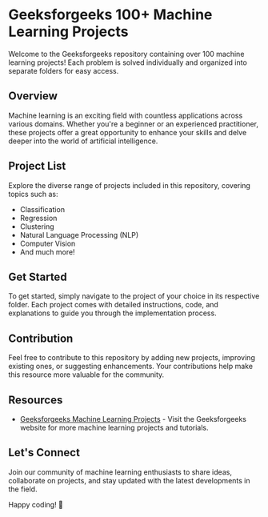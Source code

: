 # Geeksforgeeks 100+ Machine Learning Projects

Welcome to the Geeksforgeeks repository containing over 100 machine learning projects! Each problem is solved individually and organized into separate folders for easy access.

## Overview
Machine learning is an exciting field with countless applications across various domains. Whether you're a beginner or an experienced practitioner, these projects offer a great opportunity to enhance your skills and delve deeper into the world of artificial intelligence.

## Project List
Explore the diverse range of projects included in this repository, covering topics such as:

- Classification
- Regression
- Clustering
- Natural Language Processing (NLP)
- Computer Vision
- And much more!

## Get Started
To get started, simply navigate to the project of your choice in its respective folder. Each project comes with detailed instructions, code, and explanations to guide you through the implementation process.

## Contribution
Feel free to contribute to this repository by adding new projects, improving existing ones, or suggesting enhancements. Your contributions help make this resource more valuable for the community.
## Resources
- [Geeksforgeeks Machine Learning Projects](https://www.geeksforgeeks.org/machine-learning-projects/?ref=lbp&fbclid=IwAR3mRY12TPWWZUSAkMtBTwLWoG-Z3j3HDMwGOcAgwEEEL3G9-2lTTvl-TAI_aem_AUflKNIHv83PfN3xogNaACizjVQRhiQhvWc41eO74x4OMRMo-kHoKx_Zair7osYchU3A_hFtoCXDYHdOnPGc1Kve) - Visit the Geeksforgeeks website for more machine learning projects and tutorials.

## Let's Connect
Join our community of machine learning enthusiasts to share ideas, collaborate on projects, and stay updated with the latest developments in the field.

Happy coding! 🚀
